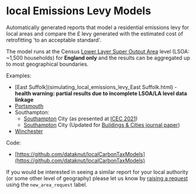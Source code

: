 # local Emissions Levy Models

Automatically generated reports that model a residential emissions levy for local areas and compare the £ levy generated with the estimated cost of retrofitting 'to an acceptable standard'.

The model runs at the Census [Lower Layer Super Output Area](https://www.ons.gov.uk/methodology/geography/ukgeographies/censusgeography#super-output-area-soa) level (LSOA: ~1,500 households) for **England only** and the results can be aggregated up to most geographical boundaries.

Examples:

 * [East Suffolk](simulating_local_emissions_levy_East Suffolk.html) - **health warning: partial results due to incomplete LSOA/LA level data linkage**
 * [Portsmouth](simulating_local_emissions_levy_Portsmouth.html)
 * Southampton:
    * [Southampton](Anderson_2021_Simulating_local_emissions_levy_ICEC2021.html) City (as presented at [ICEC 2021](https://eprints.soton.ac.uk/451507/))
    * [Southampton](simulating_local_emissions_levy_Southampton.html) City (Updated for [Buildings & Cities journal paper](https://doi.org/10.5334/bc.279))
  * [Winchester](simulating_local_emissions_levy_Winchester.html)

Code:

 * [https://github.com/dataknut/localCarbonTaxModels](https://github.com/dataknut/localCarbonTaxModels)
 
If you would be interested in seeing a similar report for your local authority (or some other level of geography) please let us know by [raising a request](https://github.com/dataknut/localCarbonTaxModels/labels/new_area_request) using the `new_area_request` label.